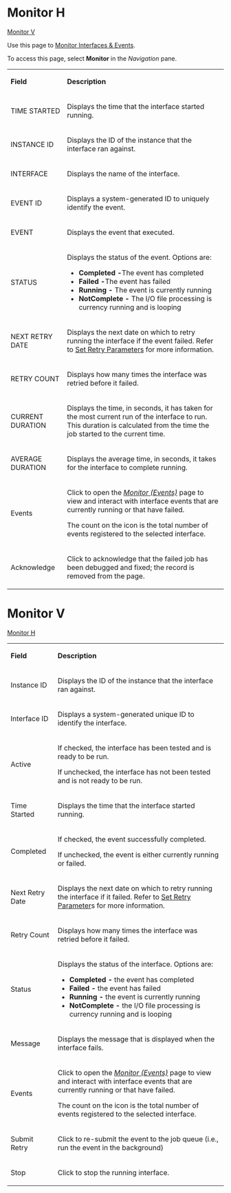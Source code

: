 # <span id="MonitorH"></span> Monitor H

[Monitor V](#MonitorV)

<div class="use">

Use this page to [Monitor Interfaces &
Events](../Use_Cases/Monitor_Interfaces_Events.htm).

</div>

To access this page, select **Monitor** in the *Navigation* pane.

<table>
<tbody>
<tr class="odd">
<td><p><strong>Field</strong></p></td>
<td><p><strong>Description</strong></p></td>
</tr>
<tr class="even">
<td><p>TIME STARTED</p></td>
<td><p>Displays the time that the interface started running.</p></td>
</tr>
<tr class="odd">
<td><p>INSTANCE ID</p></td>
<td><p>Displays the ID of the instance that the interface ran against.</p></td>
</tr>
<tr class="even">
<td><p>INTERFACE</p></td>
<td><p>Displays the name of the interface.</p></td>
</tr>
<tr class="odd">
<td><p>EVENT ID</p></td>
<td><p>Displays a system-generated ID to uniquely identify the event.</p></td>
</tr>
<tr class="even">
<td><p>EVENT</p></td>
<td><p>Displays the event that executed.</p></td>
</tr>
<tr class="odd">
<td><p>STATUS</p></td>
<td><p>Displays the status of the event. Options are:</p>
<ul>
<li><strong>Completed -</strong>The event has completed</li>
<li><strong>Failed -</strong>The event has failed</li>
<li><strong>Running -</strong> The event is currently running</li>
<li><strong>NotComplete -</strong> The I/O file processing is currency running and is looping</li>
</ul></td>
</tr>
<tr class="even">
<td><p>NEXT RETRY DATE</p></td>
<td><p>Displays the next date on which to retry running the interface if the event failed. Refer to <a href="../Use_Cases/Set_Retry_Parameters.htm">Set Retry Parameters</a> for more information.</p></td>
</tr>
<tr class="odd">
<td><p>RETRY COUNT</p></td>
<td><p>Displays how many times the interface was retried before it failed.</p></td>
</tr>
<tr class="even">
<td><p>CURRENT DURATION</p></td>
<td><p>Displays the time, in seconds, it has taken for the most current run of the interface to run. This duration is calculated from the time the job started to the current time.</p></td>
</tr>
<tr class="odd">
<td><p>AVERAGE DURATION</p></td>
<td><p>Displays the average time, in seconds, it takes for the interface to complete running.</p></td>
</tr>
<tr class="even">
<td><p>Events</p></td>
<td><p>Click to open the <a href="Monitor_Events.htm"><em>Monitor (Events)</em></a> page to view and interact with interface events that are currently running or that have failed.</p>
<p>The count on the icon is the total number of events registered to the selected interface.</p></td>
</tr>
<tr class="odd">
<td><p>Acknowledge</p></td>
<td><p>Click to acknowledge that the failed job has been debugged and fixed; the record is removed from the page.</p></td>
</tr>
</tbody>
</table>

# <span id="MonitorV"></span> Monitor V

[Monitor H](#MonitorH)

<table>
<tbody>
<tr class="odd">
<td><p><strong>Field</strong></p></td>
<td><p><strong>Description</strong></p></td>
</tr>
<tr class="even">
<td><p>Instance ID</p></td>
<td><p>Displays the ID of the instance that the interface ran against.</p></td>
</tr>
<tr class="odd">
<td><p>Interface ID</p></td>
<td><p>Displays a system-generated unique ID to identify the interface.</p></td>
</tr>
<tr class="even">
<td><p>Active</p></td>
<td><p>If checked, the interface has been tested and is ready to be run.</p>
<p>If unchecked, the interface has not been tested and is not ready to be run.</p></td>
</tr>
<tr class="odd">
<td><p>Time Started</p></td>
<td><p>Displays the time that the interface started running.</p></td>
</tr>
<tr class="even">
<td><p>Completed</p></td>
<td><p>If checked, the event successfully completed.</p>
<p>If unchecked, the event is either currently running or failed.</p></td>
</tr>
<tr class="odd">
<td><p>Next Retry Date</p></td>
<td><p>Displays the next date on which to retry running the interface if it failed. Refer to <a href="../Use_Cases/Set_Retry_Parameters.htm">Set Retry Parameter</a>s for more information.</p></td>
</tr>
<tr class="even">
<td><p>Retry Count</p></td>
<td><p>Displays how many times the interface was retried before it failed.</p></td>
</tr>
<tr class="odd">
<td><p>Status</p></td>
<td><p>Displays the status of the interface. Options are:</p>
<ul>
<li><strong>Completed -</strong> the event has completed</li>
<li><strong>Failed -</strong> the event has failed</li>
<li><strong>Running -</strong> the event is currently running</li>
<li><strong>NotComplete -</strong> the I/O file processing is currency running and is looping</li>
</ul></td>
</tr>
<tr class="even">
<td><p>Message</p></td>
<td><p>Displays the message that is displayed when the interface fails.</p></td>
</tr>
<tr class="odd">
<td><p>Events</p></td>
<td><p>Click to open the <em><a href="Monitor_Events.htm">Monitor (Events)</a></em> page to view and interact with interface events that are currently running or that have failed.</p>
<p>The count on the icon is the total number of events registered to the selected interface.</p></td>
</tr>
<tr class="even">
<td><p>Submit Retry</p></td>
<td><p>Click to re-submit the event to the job queue (i.e., run the event in the background)</p></td>
</tr>
<tr class="odd">
<td><p>Stop</p></td>
<td><p>Click to stop the running interface.</p></td>
</tr>
</tbody>
</table>
